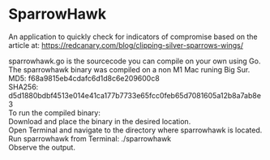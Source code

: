 # SparrowHawk
An application to quickly check for indicators of compromise based on the article at: https://redcanary.com/blog/clipping-silver-sparrows-wings/<br>

sparrowhawk.go is the sourcecode you can compile on your own using Go.<br>
The sparrowhawk binary was compiled on a non M1 Mac runing Big Sur.<br>
MD5: f68a9815eb4cdafc6d1d8c6e209600c8<br>
SHA256: d5d1880bdbf4513e014e41ca177b7733e65fcc0feb65d7081605a12b8a7ab8e3
<br>
To run the compiled binary:<br>
Download and place the binary in the desired location.<br>
Open Terminal and navigate to the directory where sparrowhawk is located.<br>
Run sparrowhawk from Terminal: ./sparrowhawk<br>
Observe the output.
